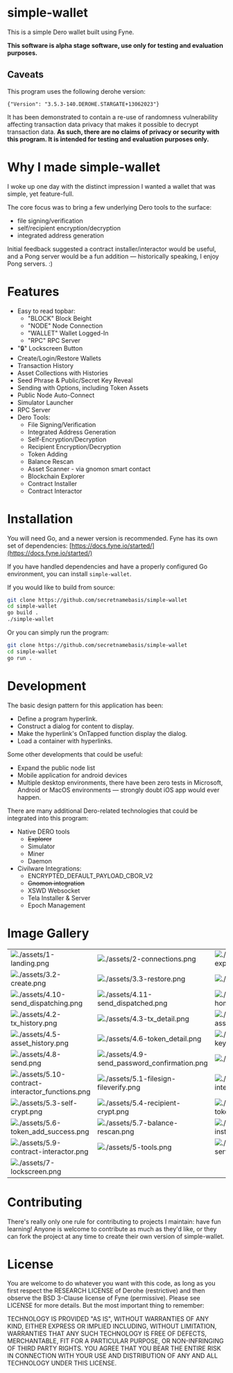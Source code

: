 # simple-wallet

This is a simple Dero wallet built using Fyne.

**This software is alpha stage software, use only for testing and evaluation purposes.**

## Caveats

This program uses the following derohe version: 

`{"Version": "3.5.3-140.DEROHE.STARGATE+13062023"}`

It has been demonstrated to contain a re-use of randomness vulnerability affecting transaction data privacy that makes it possible to decrypt transaction data. **As such, there are no claims of privacy or security with this program. It is intended for testing and evaluation purposes only.**

# Why I made simple-wallet 

I woke up one day with the distinct impression I wanted a wallet that was simple, yet feature-full. 

The core focus was to bring a few underlying Dero tools to the surface: 
- file signing/verification
- self/recipient encryption/decryption
- integrated address generation 

Initial feedback suggested a contract installer/interactor would be useful, and a Pong server would be a fun addition — historically speaking, I enjoy Pong servers. :)

# Features
- Easy to read topbar: 
    - "BLOCK" Block Beight 
    - "NODE" Node Connection 
    - "WALLET" Wallet Logged-In 
    - "RPC" RPC Server 
- "🔒" Lockscreen Button
- Create/Login/Restore Wallets
- Transaction History
- Asset Collections with Histories
- Seed Phrase & Public/Secret Key Reveal
- Sending with Options, including Token Assets
- Public Node Auto-Connect
- Simulator Launcher
- RPC Server
- Dero Tools:
    - File Signing/Verification
    - Integrated Address Generation
    - Self-Encryption/Decryption
    - Recipient Encryption/Decryption
    - Token Adding
    - Balance Rescan
    - Asset Scanner - via gnomon smart contact
    - Blockchain Explorer
    - Contract Installer
    - Contract Interactor

# Installation

You will need Go, and a newer version is recommended. Fyne has its own set of dependencies: [https://docs.fyne.io/started/](https://docs.fyne.io/started/)

If you have handled dependencies and have a properly configured Go environment, you can install `simple-wallet`.

If you would like to build from source:
```sh
git clone https://github.com/secretnamebasis/simple-wallet
cd simple-wallet
go build .
./simple-wallet
```

Or you can simply run the program:
```sh
git clone https://github.com/secretnamebasis/simple-wallet
cd simple-wallet
go run .
```

# Development

The basic design pattern for this application has been:

- Define a program hyperlink.
- Construct a dialog for content to display.
- Make the hyperlink's OnTapped function display the dialog.
- Load a container with hyperlinks.

Some other developments that could be useful:
- Expand the public node list
- Mobile application for android devices
- Multiple desktop environments, there have been zero tests in Microsoft, Android or MacOS environments — strongly doubt iOS app would ever happen.

There are many additional Dero-related technologies that could be integrated into this program:

- Native DERO tools
  - ~~Explorer~~
  - Simulator
  - Miner
  - Daemon
- Civilware Integrations:
  - ENCRYPTED_DEFAULT_PAYLOAD_CBOR_V2
  - ~~Gnomon integration~~ 
  - XSWD Websocket
  - Tela Installer & Server
  - Epoch Management

# Image Gallery 
| |  |  |
|---|---|---|
| ![./assets/1-landing.png](./assets/1-landing.png)  | ![./assets/2-connections.png](./assets/2-connections.png)  | ![./assets/3.1-file-explorer.png](./assets/3.1-file-explorer.png)  |
| ![./assets/3.2-create.png](./assets/3.2-create.png)  | ![./assets/3.3-restore.png](./assets/3.3-restore.png)  | ![./assets/3-login.png](./assets/3-login.png)  |
| ![./assets/4.10-send_dispatching.png](./assets/4.10-send_dispatching.png)  | ![./assets/4.11-send_dispatched.png](./assets/4.11-send_dispatched.png)  | ![./assets/4.1-home_everything_on.png](./assets/4.1-home_everything_on.png)  |
| ![./assets/4.2-tx_history.png](./assets/4.2-tx_history.png)  | ![./assets/4.3-tx_detail.png](./assets/4.3-tx_detail.png)  | ![./assets/4.4-asset_list.png](./assets/4.4-asset_list.png)  |
| ![./assets/4.5-asset_history.png](./assets/4.5-asset_history.png)  | ![./assets/4.6-token_detail.png](./assets/4.6-token_detail.png)  | ![./assets/4.7-keys_check_password.png](./assets/4.7-keys_check_password.png)  |
| ![./assets/4.8-send.png](./assets/4.8-send.png)  | ![./assets/4.9-send_password_confirmation.png](./assets/4.9-send_password_confirmation.png)  | ![./assets/4-home.png](./assets/4-home.png)  |
| ![./assets/5.10-contract-interactor_functions.png](./assets/5.10-contract-interactor_functions.png)  | ![./assets/5.1-filesign-fileverify.png](./assets/5.1-filesign-fileverify.png)  | ![./assets/5.2-integrated-address.png](./assets/5.2-integrated-address.png)  |
| ![./assets/5.3-self-crypt.png](./assets/5.3-self-crypt.png)  | ![./assets/5.4-recipient-crypt.png](./assets/5.4-recipient-crypt.png)  | ![./assets/5.5-token_add.png](./assets/5.5-token_add.png)  |
| ![./assets/5.6-token_add_success.png](./assets/5.6-token_add_success.png)  | ![./assets/5.7-balance-rescan.png](./assets/5.7-balance-rescan.png)  | ![./assets/5.8-contract-installer.png](./assets/5.8-contract-installer.png)  |
| ![./assets/5.9-contract-interactor.png](./assets/5.9-contract-interactor.png)  | ![./assets/5-tools.png](./assets/5-tools.png)  | ![./assets/6.1-rpc-server.png](./assets/6.1-rpc-server.png) | ![./assets/6-configs.png](./assets/6-configs.png)  |
| ![./assets/7-lockscreen.png](./assets/7-lockscreen.png)  |   |   |

# Contributing
There's really only one rule for contributing to projects I maintain: have fun learning! Anyone is welcome to contribute as much as they'd like, or they can fork the project at any time to create their own version of simple-wallet.

# License
You are welcome to do whatever you want with this code, as long as you first respect the RESEARCH LICENSE of Derohe (restrictive) and then observe the BSD 3-Clause license of Fyne (permissive). Please see LICENSE for more details. But the most important thing to remember:

TECHNOLOGY IS PROVIDED "AS IS", WITHOUT WARRANTIES OF ANY KIND, EITHER EXPRESS OR IMPLIED INCLUDING, WITHOUT LIMITATION, WARRANTIES THAT ANY SUCH TECHNOLOGY IS FREE OF DEFECTS, MERCHANTABLE, FIT FOR A PARTICULAR PURPOSE, OR NON-INFRINGING OF THIRD PARTY RIGHTS. YOU AGREE THAT YOU BEAR THE ENTIRE RISK IN CONNECTION WITH YOUR USE AND DISTRIBUTION OF ANY AND ALL TECHNOLOGY UNDER THIS LICENSE.

